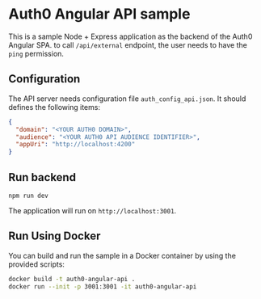 # Auth0 Angular API sample

This is a sample Node + Express application as the backend of the Auth0 Angular SPA. to call `/api/external` endpoint, the user needs to have the `ping` permission.

## Configuration

The API server needs configuration file `auth_config_api.json`. It should defines the following
items:

```json
{
  "domain": "<YOUR AUTH0 DOMAIN>",
  "audience": "<YOUR AUTH0 API AUDIENCE IDENTIFIER>",
  "appUri": "http://localhost:4200"
}
```

## Run backend

```
npm run dev
```

The application will run on `http://localhost:3001`.

## Run Using Docker

You can build and run the sample in a Docker container by using the provided scripts:

```bash
docker build -t auth0-angular-api .
docker run --init -p 3001:3001 -it auth0-angular-api
```